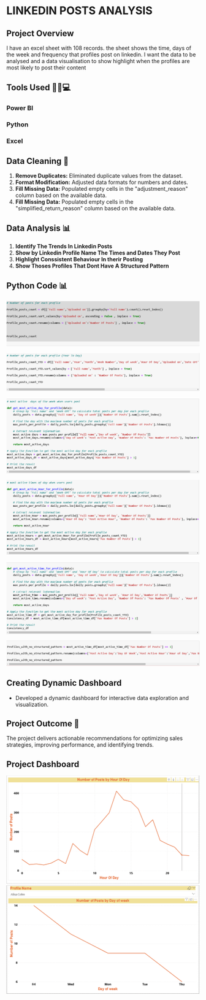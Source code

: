 # LINKEDIN POSTS ANALYSIS

## Project Overview

I have an excel sheet with 108 records. the sheet shows the time, days of the week and frequency that profiles post on linkedin. 
I want the data to be analysed and a data visualisation to show highlight when the profiles are most likely to post their content


## Tools Used 🧑‍💻💻

### Power BI
### Python
### Excel


## Data Cleaning 🧽
1. **Remove Duplicates:** Eliminated duplicate values from the dataset.
2. **Format Modification:** Adjusted data formats for numbers and dates.
3. **Fill Missing Data:** Populated empty cells in the "adjustment_reason" column based on the available data.
4. **Fill Missing Data:** Populated empty cells in the "simplified_return_reason" column based on the available data.


## Data Analysis 📊

1. **Identify The Trends In Linkedin Posts**  
2. **Show by Linkedin Profile Name The Times and Dates They Post** 
3. **Highlight Conssistent Behaviour In therir Posting** 
4. **Show Thoses Profiles That Dont Have A Structured Pattern**

   
## Python Code  📊

![Sales Data Analysis Dashboard](https://github.com/esraamorsy131/Linkedin-Posts-Trends/blob/main/Posts%20For%20each%20Profile.PNG)

![Sales Data Analysis Dashboard](https://github.com/esraamorsy131/Linkedin-Posts-Trends/blob/main/Posts%20For%20Each%20Profile%20(YTD).PNG)

![Sales Data Analysis Dashboard](https://github.com/esraamorsy131/Linkedin-Posts-Trends/blob/main/Best%20Day%20To%20Post.PNG)

![Sales Data Analysis Dashboard](https://github.com/esraamorsy131/Linkedin-Posts-Trends/blob/main/Best%20Time%20To%20Post.PNG)

![Sales Data Analysis Dashboard](https://github.com/esraamorsy131/Linkedin-Posts-Trends/blob/main/Consistency.PNG)

![Sales Data Analysis Dashboard](https://github.com/esraamorsy131/Linkedin-Posts-Trends/blob/main/Profiles%20with%20no%20Structured%20Pattern.PNG)



## Creating Dynamic Dashboard 
   - Developed a dynamic dashboard for interactive data exploration and visualization.





## Project Outcome 🎯

The project delivers actionable recommendations for optimizing sales strategies, improving performance, and identifying trends.


## Project Dashboard

![Sales Data Analysis Dashboard](https://github.com/esraamorsy131/Linkedin-Posts-Trends/blob/main/Overall%20Frequency%20Dashboard.PNG)
![Sales Data Analysis Dashboard](https://github.com/esraamorsy131/Linkedin-Posts-Trends/blob/main/Profile%20Frequency%20Dashboard.PNG)





